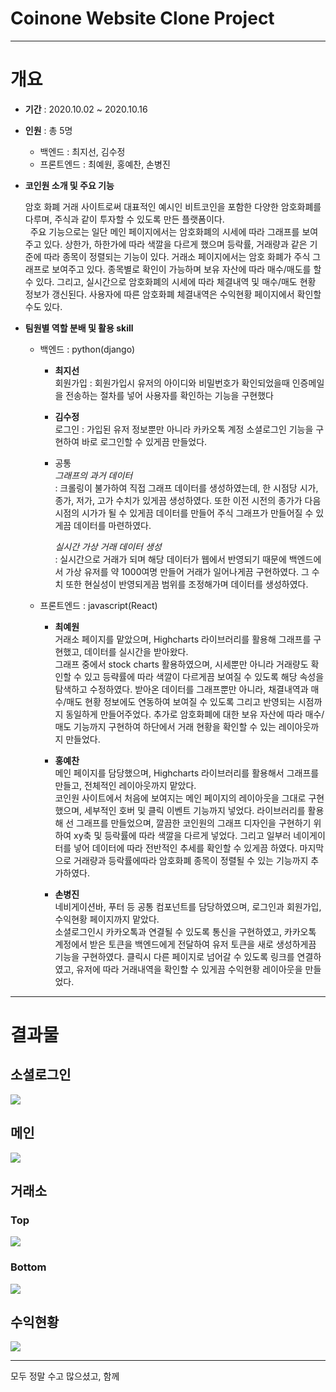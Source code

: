 # Coinone Website Clone Project
___
# 개요
- **기간** : 2020.10.02 ~ 2020.10.16
- **인원** : 총 5명
  - 백엔드 : 최지선, 김수정
  - 프론트엔드 : 최예원, 홍예찬, 손병진
  
- **코인원 소개 및 주요 기능**

  암호 화폐 거래 사이트로써 대표적인 예시인 비트코인을 포함한 다양한 암호화폐를 다루며, 주식과 같이 투자할 수 있도록 만든 플랫폼이다.<br>
  &nbsp;&nbsp;주요 기능으로는 일단 메인 페이지에서는 암호화폐의 시세에 따라 그래프를 보여주고 있다. 상한가, 하한가에 따라 색깔을 다르게 했으며 등락률, 거래량과 같은 기준에 따라 종목이 정렬되는 기능이 있다. 거래소 페이지에서는 암호 화폐가 주식 그래프로 보여주고 있다. 종목별로 확인이 가능하며 보유 자산에 따라 매수/매도를 할 수 있다. 그리고, 실시간으로 암호화폐의 시세에 따라 체결내역 및 매수/매도 현황 정보가 갱신된다. 사용자에 따른 암호화폐 체결내역은 수익현황 페이지에서 확인할 수도 있다.

- **팀원별 역할 분배 및 활용 skill**
  - 백엔드 : python(django)
    - **최지선**<br>
      회원가입 : 회원가입시 유저의 아이디와 비밀번호가 확인되었을때 인증메일을 전송하는 절차를 넣어 사용자를 확인하는 기능을 구현했다      
    
    - **김수정**<br>
      로그인 : 가입된 유저 정보뿐만 아니라 카카오톡 계정 소셜로그인 기능을 구현하여 바로 로그인할 수 있게끔 만들었다.
      
    - 공통<br>
      _그래프의 과거 데이터_<br>
      : 크롤링이 불가하여 직접 그래프 데이터를 생성하였는데, 한 시점당 시가, 종가, 저가, 고가 수치가 있게끔 생성하였다. 또한 이전 시전의 종가가 다음 시점의 시가가 될 수 있게끔 데이터를 만들어 주식 그래프가 만들어질 수 있게끔 데이터를 마련하였다.
      
      _실시간 가상 거래 데이터 생성_<br>
      : 실시간으로 거래가 되며 해당 데이터가 웹에서 반영되기 때문에 백엔드에서 가상 유저를 약 1000여명 만들어 거래가 일어나게끔 구현하였다.
      그 수치 또한 현실성이 반영되게끔 범위를 조정해가며 데이터를 생성하였다.
    
  - 프론트엔드 : javascript(React)
    - **최예원**<br>
      거래소 페이지를 맡았으며, Highcharts 라이브러리를 활용해 그래프를 구현했고, 데이터를 실시간을 받아왔다.<br>
      그래프 중에서 stock charts 활용하였으며, 시세뿐만 아니라 거래량도 확인할 수 있고 등략률에 따라 색깔이 다르게끔 보여질 수 있도록 해당 속성을 탐색하고 수정하였다.
      받아온 데이터를 그래프뿐만 아니라, 채결내역과 매수/매도 현황 정보에도 연동하여 보여질 수 있도록 그리고 반영되는 시점까지 동일하게 만들어주었다.
      추가로 암호화폐에 대한 보유 자산에 따라 매수/매도 기능까지 구현하여 하단에서 거래 현황을 확인할 수 있는 레이아웃까지 만들었다. 
      
    - **홍예찬**<br>
      메인 페이지를 담당했으며, Highcharts 라이브러리를 활용해서 그래프를 만들고, 전체적인 레이아웃까지 맡았다.<br>
      코인원 사이트에서 처음에 보여지는 메인 페이지의 레이아웃을 그대로 구현했으며, 세부적인 호버 및 클릭 이벤트 기능까지 넣었다.
      라이브러리를 활용해 선 그래프를 만들었으며, 깔끔한 코인원의 그래프 디자인을 구현하기 위하여 xy축 및 등락률에 따라 색깔을 다르게 넣었다. 
      그리고 일부러 네이게이터를 넣어 데이터에 따라 전반적인 추세를 확인할 수 있게끔 하였다. 마지막으로 거래량과 등락률에따라 암호화폐 종목이 정렬될 수 있는 기능까지 추가하였다.
      
    - **손병진**<br>
      네비게이션바, 푸터 등 공통 컴포넌트를 담당하였으며, 로그인과 회원가입, 수익현황 페이지까지 맡았다.<br>
      소셜로그인시 카카오톡과 연결될 수 있도록 통신을 구현하였고, 카카오톡 계정에서 받은 토큰을 백엔드에게 전달하여 유저 토큰을 새로 생성하게끔 기능을 구현하였다.
      클릭시 다른 페이지로 넘어갈 수 있도록 링크를 연결하였고, 유저에 따라 거래내역을 확인할 수 있게끔 수익현황 레이아웃을 만들었다.
___
# 결과물
## 소셜로그인
![](https://images.velog.io/images/sgyos000/post/bded169e-8ea5-4f3a-b9f1-e695b13469d3/%EC%86%8C%EC%85%9C%EB%A1%9C%EA%B7%B8%EC%9D%B8.gif)
## 메인
![](https://images.velog.io/images/sgyos000/post/27ba37cb-46eb-4910-8d0a-f91537e9f766/%EB%A9%94%EC%9D%B8.gif)
## 거래소
### Top
![](https://images.velog.io/images/sgyos000/post/7cf7d416-0091-444d-a466-56e65fd94c7a/%EA%B1%B0%EB%9E%98%EC%86%8C(1).gif)
### Bottom
![](https://images.velog.io/images/sgyos000/post/82c18ec8-6add-488f-9c78-73322b833df7/%EA%B1%B0%EB%9E%98%EC%86%8C(2).gif)
## 수익현황
![](https://images.velog.io/images/sgyos000/post/6162fe8a-3d1d-49a7-bcd6-9f723117efd5/%EC%88%98%EC%9D%B5%ED%98%84%ED%99%A9.gif)
___
모두 정말 수고 많으셨고, 함께 
